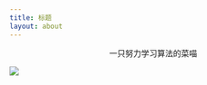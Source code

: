 ```yaml
---
title: 标题
layout: about
---
```


<center>一只努力学习算法的菜喵</center>

![](https://www.helloimg.com/i/2024/10/21/6715a69769b85.png)